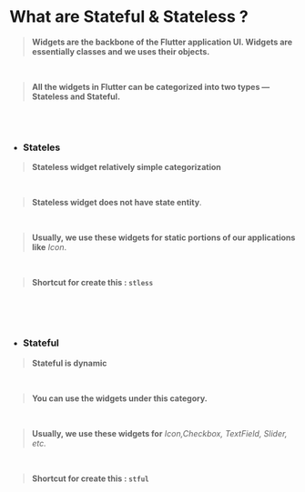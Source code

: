 # What are Stateful & Stateless ?

> **Widgets are the backbone of the Flutter application UI. Widgets are essentially classes and we uses their objects.**
<br>

> **All the widgets in Flutter can be categorized into two types — Stateless and Stateful.** 
<br>
<br>

* ### Stateles

> **Stateless widget relatively simple categorization**
<br>

> **Stateless widget does not have state entity**.
<br>

> **Usually, we use these widgets for static portions of our applications like** *Icon*.
<br>

> **Shortcut for create this : ``stless``**
<br>
<br>
<br>

* ### Stateful

> **Stateful is dynamic**
<br>

> **You can use the widgets under this category.**
<br>

> **Usually, we use these widgets for** *Icon,Checkbox, TextField, Slider, etc.*
<br>

> **Shortcut for create this : ``stful``**
